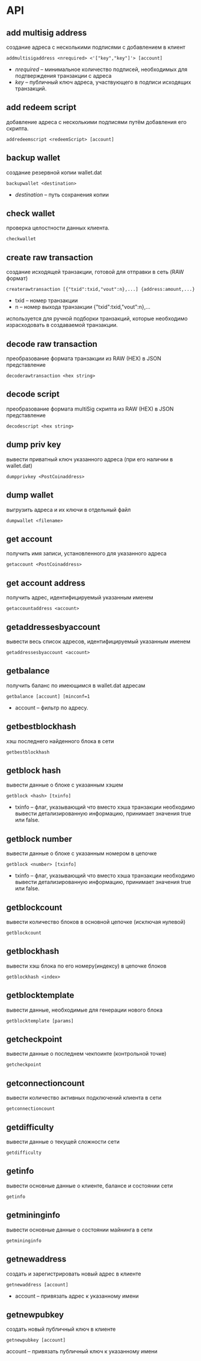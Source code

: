 # API

## add multisig address

создание адреса с несколькими подписями с добавлением в клиент

`addmultisigaddress <nrequired> <'["key","key"]'> [account]`

- *nrequired* – минимальное количество подписей, необходимых для подтверждения транзакции с адреса 
- *key* – публичный ключ адреса, участвующего в подписи исходящих транзакций.

## add redeem script 

добавление адреса с несколькими подписями путём добавления его скрипта.

`addredeemscript <redeemScript> [account]`

## backup wallet  

создание резервной копии wallet.dat 

`backupwallet <destination>`

- *destination* – путь сохранения копии

## check wallet  

проверка целостности данных клиента. 

`checkwallet`

## create raw transaction  

создание исходящей транзакции, готовой для отправки в сеть (RAW формат) 

`createrawtransaction [{"txid":txid,"vout":n},...] {address:amount,...}`

- txid – номер транзакции 
- n – номер выхода транзакции {"txid":txid,"vout":n},... 

используется для ручной подборки транзакций, которые необходимо израсходовать в создаваемой транзакции.

## decode raw transaction 

преобразование формата транзакции из RAW (HEX) в JSON представление

`decoderawtransaction <hex string>`

## decode script 

преобразование формата multiSig скрипта из RAW (HEX) в JSON представление

`decodescript <hex string>`

## dump priv key  

вывести приватный ключ указанного адреса (при его наличии в wallet.dat)

`dumpprivkey <PostCoinaddress>`

## dump wallet   

выгрузить адреса и их ключи в отдельный файл

`dumpwallet <filename>`

## get account    

получить имя записи, установленного для указанного адреса

`getaccount <PostCoinaddress>`

## get account address     

получить адрес, идентифицируемый указанным именем

`getaccountaddress <account>`

## getaddressesbyaccount     

вывести весь список адресов, идентифицируемый указанным именем

`getaddressesbyaccount <account>`

## getbalance     

получить баланс по имеющимся в wallet.dat адресам

`getbalance [account] [minconf=1`

- account – фильтр по адресу. 

## getbestblockhash      

хэш последнего найденного блока в сети

`getbestblockhash `

## getblock hash    

вывести данные о блоке с указанным хэшем

`getblock <hash> [txinfo]`

- txinfo – флаг, указывающий что вместо хэша транзакции необходимо вывести детализированную информацию, принимает значения true или false.

## getblock number    

вывести данные о блоке с указанным номером в цепочке

`getblock <number> [txinfo]`

- txinfo – флаг, указывающий что вместо хэша транзакции необходимо вывести детализированную информацию, принимает значения true или false.

## getblockcount

вывести количество блоков в основной цепочке (исключая нулевой)

`getblockcount`

## getblockhash

вывести хэш блока по его номеру(индексу) в цепочке блоков

`getblockhash <index>`

## getblocktemplate 

вывести данные, необходимые для генерации нового блока

`getblocktemplate [params]`

## getcheckpoint 

вывести данные о последнем чекпоинте (контрольной точке)

`getcheckpoint`

## getconnectioncount  

вывести количество активных подключений клиента в сети

`getconnectioncount`

## getdifficulty   

вывести данные о текущей сложности сети

`getdifficulty `

## getinfo    

вывести основные данные о клиенте, балансе и состоянии сети

`getinfo`

## getmininginfo     

вывести основные данные о состоянии майнинга в сети

`getmininginfo`

## getnewaddress     

создать и зарегистрировать новый адрес в клиенте

`getnewaddress [account]`

- account – привязать адрес к указанному имени

## getnewpubkey      

создать новый публичный ключ в клиенте 

`getnewpubkey [account]`

account – привязать публичный ключ к указанному имени
